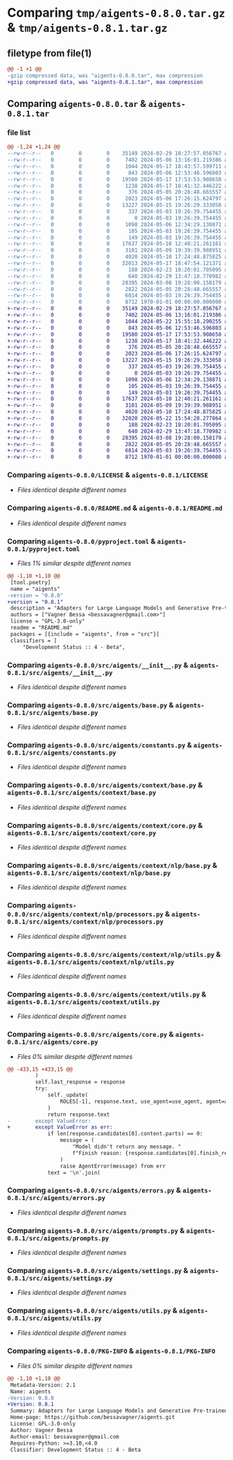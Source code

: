 # Comparing `tmp/aigents-0.8.0.tar.gz` & `tmp/aigents-0.8.1.tar.gz`

## filetype from file(1)

```diff
@@ -1 +1 @@
-gzip compressed data, was "aigents-0.8.0.tar", max compression
+gzip compressed data, was "aigents-0.8.1.tar", max compression
```

## Comparing `aigents-0.8.0.tar` & `aigents-0.8.1.tar`

### file list

```diff
@@ -1,24 +1,24 @@
--rw-r--r--   0        0        0    35149 2024-02-29 18:27:57.056767 aigents-0.8.0/LICENSE
--rw-r--r--   0        0        0     7402 2024-05-06 13:16:01.219386 aigents-0.8.0/README.md
--rw-r--r--   0        0        0     1044 2024-05-17 18:43:57.599711 aigents-0.8.0/pyproject.toml
--rw-r--r--   0        0        0      843 2024-05-06 12:53:46.596803 aigents-0.8.0/src/aigents/__init__.py
--rw-r--r--   0        0        0    19580 2024-05-17 17:53:53.908658 aigents-0.8.0/src/aigents/base.py
--rw-r--r--   0        0        0     1238 2024-05-17 18:41:32.446222 aigents-0.8.0/src/aigents/constants.py
--rw-r--r--   0        0        0      376 2024-05-05 20:28:48.665557 aigents-0.8.0/src/aigents/context/__init__.py
--rw-r--r--   0        0        0     2023 2024-05-06 17:26:15.624797 aigents-0.8.0/src/aigents/context/base.py
--rw-r--r--   0        0        0    13227 2024-05-15 19:26:29.333058 aigents-0.8.0/src/aigents/context/core.py
--rw-r--r--   0        0        0      337 2024-05-03 19:26:39.754455 aigents-0.8.0/src/aigents/context/errors.py
--rw-r--r--   0        0        0        0 2024-05-03 19:26:39.754455 aigents-0.8.0/src/aigents/context/nlp/__init__.py
--rw-r--r--   0        0        0     1098 2024-05-06 12:34:29.130871 aigents-0.8.0/src/aigents/context/nlp/base.py
--rw-r--r--   0        0        0      105 2024-05-03 19:26:39.754455 aigents-0.8.0/src/aigents/context/nlp/constants.py
--rw-r--r--   0        0        0      149 2024-05-03 19:26:39.754455 aigents-0.8.0/src/aigents/context/nlp/errors.py
--rw-r--r--   0        0        0    17637 2024-05-10 12:40:21.261161 aigents-0.8.0/src/aigents/context/nlp/processors.py
--rw-r--r--   0        0        0     3101 2024-05-09 19:39:39.988951 aigents-0.8.0/src/aigents/context/nlp/utils.py
--rw-r--r--   0        0        0     4020 2024-05-10 17:24:48.875825 aigents-0.8.0/src/aigents/context/utils.py
--rw-r--r--   0        0        0    32013 2024-05-17 18:47:54.121371 aigents-0.8.0/src/aigents/core.py
--rw-r--r--   0        0        0      188 2024-02-23 18:20:01.705095 aigents-0.8.0/src/aigents/data.py
--rw-r--r--   0        0        0      640 2024-02-29 13:47:18.770982 aigents-0.8.0/src/aigents/errors.py
--rw-r--r--   0        0        0    28395 2024-03-08 19:28:00.158179 aigents-0.8.0/src/aigents/prompts.py
--rw-r--r--   0        0        0     2822 2024-05-05 20:28:48.665557 aigents-0.8.0/src/aigents/settings.py
--rw-r--r--   0        0        0     6814 2024-05-03 19:26:39.754455 aigents-0.8.0/src/aigents/utils.py
--rw-r--r--   0        0        0     8712 1970-01-01 00:00:00.000000 aigents-0.8.0/PKG-INFO
+-rw-r--r--   0        0        0    35149 2024-02-29 18:27:57.056767 aigents-0.8.1/LICENSE
+-rw-r--r--   0        0        0     7402 2024-05-06 13:16:01.219386 aigents-0.8.1/README.md
+-rw-r--r--   0        0        0     1044 2024-05-22 15:55:18.290255 aigents-0.8.1/pyproject.toml
+-rw-r--r--   0        0        0      843 2024-05-06 12:53:46.596803 aigents-0.8.1/src/aigents/__init__.py
+-rw-r--r--   0        0        0    19580 2024-05-17 17:53:53.908658 aigents-0.8.1/src/aigents/base.py
+-rw-r--r--   0        0        0     1238 2024-05-17 18:41:32.446222 aigents-0.8.1/src/aigents/constants.py
+-rw-r--r--   0        0        0      376 2024-05-05 20:28:48.665557 aigents-0.8.1/src/aigents/context/__init__.py
+-rw-r--r--   0        0        0     2023 2024-05-06 17:26:15.624797 aigents-0.8.1/src/aigents/context/base.py
+-rw-r--r--   0        0        0    13227 2024-05-15 19:26:29.333058 aigents-0.8.1/src/aigents/context/core.py
+-rw-r--r--   0        0        0      337 2024-05-03 19:26:39.754455 aigents-0.8.1/src/aigents/context/errors.py
+-rw-r--r--   0        0        0        0 2024-05-03 19:26:39.754455 aigents-0.8.1/src/aigents/context/nlp/__init__.py
+-rw-r--r--   0        0        0     1098 2024-05-06 12:34:29.130871 aigents-0.8.1/src/aigents/context/nlp/base.py
+-rw-r--r--   0        0        0      105 2024-05-03 19:26:39.754455 aigents-0.8.1/src/aigents/context/nlp/constants.py
+-rw-r--r--   0        0        0      149 2024-05-03 19:26:39.754455 aigents-0.8.1/src/aigents/context/nlp/errors.py
+-rw-r--r--   0        0        0    17637 2024-05-10 12:40:21.261161 aigents-0.8.1/src/aigents/context/nlp/processors.py
+-rw-r--r--   0        0        0     3101 2024-05-09 19:39:39.988951 aigents-0.8.1/src/aigents/context/nlp/utils.py
+-rw-r--r--   0        0        0     4020 2024-05-10 17:24:48.875825 aigents-0.8.1/src/aigents/context/utils.py
+-rw-r--r--   0        0        0    32020 2024-05-22 15:54:28.277864 aigents-0.8.1/src/aigents/core.py
+-rw-r--r--   0        0        0      188 2024-02-23 18:20:01.705095 aigents-0.8.1/src/aigents/data.py
+-rw-r--r--   0        0        0      640 2024-02-29 13:47:18.770982 aigents-0.8.1/src/aigents/errors.py
+-rw-r--r--   0        0        0    28395 2024-03-08 19:28:00.158179 aigents-0.8.1/src/aigents/prompts.py
+-rw-r--r--   0        0        0     2822 2024-05-05 20:28:48.665557 aigents-0.8.1/src/aigents/settings.py
+-rw-r--r--   0        0        0     6814 2024-05-03 19:26:39.754455 aigents-0.8.1/src/aigents/utils.py
+-rw-r--r--   0        0        0     8712 1970-01-01 00:00:00.000000 aigents-0.8.1/PKG-INFO
```

### Comparing `aigents-0.8.0/LICENSE` & `aigents-0.8.1/LICENSE`

 * *Files identical despite different names*

### Comparing `aigents-0.8.0/README.md` & `aigents-0.8.1/README.md`

 * *Files identical despite different names*

### Comparing `aigents-0.8.0/pyproject.toml` & `aigents-0.8.1/pyproject.toml`

 * *Files 1% similar despite different names*

```diff
@@ -1,10 +1,10 @@
 [tool.poetry]
 name = "aigents"
-version = "0.8.0"
+version = "0.8.1"
 description = "Adapters for Large Language Models and Generative Pre-trained Transformers APIs"
 authors = ["Vagner Bessa <bessavagner@gmail.com>"]
 license = "GPL-3.0-only"
 readme = "README.md"
 packages = [{include = "aigents", from = "src"}]
 classifiers = [
     "Development Status :: 4 - Beta",
```

### Comparing `aigents-0.8.0/src/aigents/__init__.py` & `aigents-0.8.1/src/aigents/__init__.py`

 * *Files identical despite different names*

### Comparing `aigents-0.8.0/src/aigents/base.py` & `aigents-0.8.1/src/aigents/base.py`

 * *Files identical despite different names*

### Comparing `aigents-0.8.0/src/aigents/constants.py` & `aigents-0.8.1/src/aigents/constants.py`

 * *Files identical despite different names*

### Comparing `aigents-0.8.0/src/aigents/context/base.py` & `aigents-0.8.1/src/aigents/context/base.py`

 * *Files identical despite different names*

### Comparing `aigents-0.8.0/src/aigents/context/core.py` & `aigents-0.8.1/src/aigents/context/core.py`

 * *Files identical despite different names*

### Comparing `aigents-0.8.0/src/aigents/context/nlp/base.py` & `aigents-0.8.1/src/aigents/context/nlp/base.py`

 * *Files identical despite different names*

### Comparing `aigents-0.8.0/src/aigents/context/nlp/processors.py` & `aigents-0.8.1/src/aigents/context/nlp/processors.py`

 * *Files identical despite different names*

### Comparing `aigents-0.8.0/src/aigents/context/nlp/utils.py` & `aigents-0.8.1/src/aigents/context/nlp/utils.py`

 * *Files identical despite different names*

### Comparing `aigents-0.8.0/src/aigents/context/utils.py` & `aigents-0.8.1/src/aigents/context/utils.py`

 * *Files identical despite different names*

### Comparing `aigents-0.8.0/src/aigents/core.py` & `aigents-0.8.1/src/aigents/core.py`

 * *Files 0% similar despite different names*

```diff
@@ -433,15 +433,15 @@
         )
         self.last_response = response
         try:
             self._update(
                 ROLES[-1], response.text, use_agent=use_agent, agent=agent
             )
             return response.text
-        except ValueError:
+        except ValueError as err:
             if len(response.candidates[0].content.parts) == 0:
                 message = (
                     "Model didn't return any message. "
                     f"Finish reason: {response.candidates[0].finish_reason.name}"
                 )
                 raise AgentError(message) from err
             text = '\n'.join(
```

### Comparing `aigents-0.8.0/src/aigents/errors.py` & `aigents-0.8.1/src/aigents/errors.py`

 * *Files identical despite different names*

### Comparing `aigents-0.8.0/src/aigents/prompts.py` & `aigents-0.8.1/src/aigents/prompts.py`

 * *Files identical despite different names*

### Comparing `aigents-0.8.0/src/aigents/settings.py` & `aigents-0.8.1/src/aigents/settings.py`

 * *Files identical despite different names*

### Comparing `aigents-0.8.0/src/aigents/utils.py` & `aigents-0.8.1/src/aigents/utils.py`

 * *Files identical despite different names*

### Comparing `aigents-0.8.0/PKG-INFO` & `aigents-0.8.1/PKG-INFO`

 * *Files 0% similar despite different names*

```diff
@@ -1,10 +1,10 @@
 Metadata-Version: 2.1
 Name: aigents
-Version: 0.8.0
+Version: 0.8.1
 Summary: Adapters for Large Language Models and Generative Pre-trained Transformers APIs
 Home-page: https://github.com/bessavagner/aigents.git
 License: GPL-3.0-only
 Author: Vagner Bessa
 Author-email: bessavagner@gmail.com
 Requires-Python: >=3.10,<4.0
 Classifier: Development Status :: 4 - Beta
```

